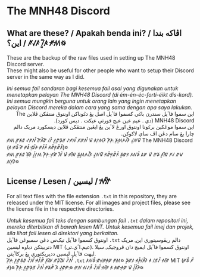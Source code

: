 # The MNH48 Discord

## What are these? / Apakah benda ini? / اڤاکه بندا اين؟ / ꥆꤶꤰ ꤷꥍꥐꤴ ꥆꥇꤵꥇ꥟

These are the backup of the raw files used in setting up The MNH48 Discord server.<br />
These might also be useful for other people who want to setup their Discord server in the same way as I did.

<div lang="ms">
  <i>
    Ini semua fail sandaran bagi kesemua fail asal yang digunakan untuk menetapkan pelayan The MNH48 Discord (di ém-én-éc-forti-éikt dis-kord).<br/>
    Ini semua mungkin berguna untuk orang lain yang ingin menetapkan pelayan Discord mereka dalam cara yang sama dengan apa saya lakukan.
  </i>
</div>

<div lang="ms-Arab" dir="rtl">
  اين سموا فاٴيل سندرن باݢي کسموا فاٴيل اصل يڠ دݢوناکن اونتوق منتڤکن ڤلاين The MNH48 Discord (دي . عيم عين عيچ فورتي عيکت . ديس کورد).<br/>
  اين سموا موڠکين برݢونا اونتوق اورڠ لاٴين يڠ ايڠين منتڤکن ڤلاين ديسکورد مريک دالم چارا يڠ سام دڠن اڤ ساي لاکوکن.
</div>

<div lang="ms-Rjng">
  ꥆꥇꤵꥇ ꤼꥍꤸꥈꥀ ꥁꥆꥇꤾ꥓ ꤼꥐꤴꥑꤽꥐ ꤷꤱꥊ ꤰꥍꤼꥍꤸꥈꥀ ꥁꥆꥇꤾ꥓ ꥆꤼꤾ꥓ ꤿꥏ ꤴꥇꤱꥈꤵꤰꥐ ꥆꥈꥐꤳꥈꥒ ꤸꥍꤵꥍꤳꤶ꥓ꤰꥐ ꤶꥍꤾꤿꥐ The MNH48 Discord (ꤴꥇ ꥆꥉꤸ꥓ ꥆꥉꥐ ꥆꥉꤹ꥓ ꤲꥋꥑꤳꥇ ꥆꥉꤰ꥓ꤳ꥓ ꤴꥇꤼ꥓ꤰꥋꤽ꥓ꤴ꥓)꥟<br/>
  ꥆꥇꤵꥇ ꤼꥍꤸꥈꥀ ꤸꥈꥏꤰꥇꥐ ꤷꥍꥑꤱꥈꤵ ꥆꥈꥐꤳꥈꥒ ꥆꥋꤽꥏ ꤾꥊꥐ ꤿꥏ ꥆꥇꤲꥇꥐ ꤸꥍꤵꥍꤳꤶ꥓ꤰꥐ ꤶꥍꤾꤿꥐ ꤴꥇꤼ꥓ꤰꥋꤽ꥓ꤴ꥓ ꤸꥍꤽꥉꤰ ꤴꤾꤸ꥓ ꤹꤽ ꤿꥏ ꤼꤸ ꤴꥍꤲꥐ ꥆꤶ ꤼꤿ ꤾꤰꥈꤰꥐ꥟
</div>


## License / Lesen / ليسين / ꤾꥉꤼꥉꥐ

For all text files with the file extension `.txt` in this repository, they are released under the MIT license.
For all images and project files, please see the license file in the respective directories.

<div lang="ms">
  <i>
    Untuk kesemua fail teks dengan sambungan fail <code>.txt</code> dalam repositori ini, mereka diterbitkan di bawah lesen MIT.
    Untuk kesemua fail imej dan projek, sila lihat fail lesen di direktori yang berkaitan.
  </i>
</div>

<div lang="ms-Arab">
  اونتوق کسموا فاٴيل تيک‌س دڠن سمبوڠن فاٴيل <code>.txt</code> دالم ريڤوسيتوري اين⹁ مريک دتربيتکن دباوه ليسين MIT (عيم.اٴي.تي).
  اونتوق کسموا فاٴيل ايميج دان ڤروجيک⹁ سيلا ليهت فاٴيل ليسين دديريکتوري يڠ برکاٴيتن.
</div>

<div lang="ms-Rjng">
  ꥆꥈꥐꤳꥈꥒ ꤰꥍꤼꥍꤸꥈꥀ ꥁꥊꤾ꥓ ꤳꥉꤰ꥓ꤼ꥓ ꤴꥍꤲꥐ ꤼꥂꥈꥏꤲꥐ ꥁꥊꤾ꥓ <code>.txt</code> ꤴꤾꤸ꥓ ꤽꥉꤶꥋꤼꥇꤳꥋꤽꥇ ꥆꥇꤵꥇ꥟ ꤸꥍꤽꥉꤰ ꤴꥇꤳꥍꥑꤷꥇꤳ꥓ꤰꥐ ꤴꥇ ꤷꥀꥁ꥓ ꤾꥉꤼꥉꥐ MIT (ꥆꥉꤸ꥓ ꥆꥊ ꤳꥇ)꥟
  ꥆꥈꥐꤳꥈꥒ ꤰꥍꤼꥍꤸꥈꥀ ꥁꥊꤾ꥓ ꥆꥇꤸꥉꤺ꥓ ꤴꥐ ꤶꥍꤽꥋꤺꥉꥒ꥟ ꤼꥇꤾ ꤾꥇꥁꤳ꥓ ꥁꥊꤾ꥓ ꤾꥉꤼꥉꥐ ꤴꥇ ꤴꥇꤽꥉꥒꤳꥋꤽꥇ ꤿꥏ ꤷꥍꥑꤰꥊꤳꥐ꥟
</div>
